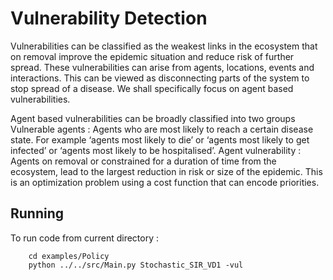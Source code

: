 # Vulnerability Detection
Vulnerabilities can be classified as the weakest links in the ecosystem that on removal improve the epidemic situation and reduce risk of further spread. These vulnerabilities can arise from agents, locations, events and interactions. This can be viewed as disconnecting parts of the system to stop spread of a disease. We shall specifically focus on agent based vulnerabilities.

Agent based vulnerabilities can be broadly classified into two groups
Vulnerable agents : Agents who are most likely to reach a certain disease state. For example ‘agents most likely to die’  or ‘agents most likely to get infected’ or ‘agents most likely to be hospitalised’.
Agent vulnerability : Agents on removal or constrained for a duration of time from the ecosystem, lead to the largest reduction in risk or size of the epidemic. This is an optimization problem using a cost function that can encode priorities.


## Running
To run code from current directory :

		cd examples/Policy
		python ../../src/Main.py Stochastic_SIR_VD1 -vul
<br>
<br>
